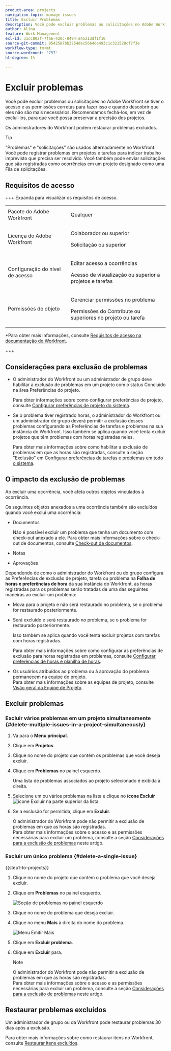 ```yaml
---
product-area: projects
navigation-topic: manage-issues
title: Excluir Problemas
description: Você pode excluir problemas ou solicitações no Adobe Workfront se tiver o acesso e as permissões corretas para fazer isso e quando descobrir que eles não são mais necessários. Recomendamos fechá-los, em vez de excluí-los, para que você possa preservar a precisão dos projetos.
author: Alina
feature: Work Management
exl-id: 31cc802f-7fa6-420c-8494-a45313df1f10
source-git-commit: 0542587bb3254dec5664de493c1c321528cf7f3e
workflow-type: tm+mt
source-wordcount: '757'
ht-degree: 1%

---
```


# Excluir problemas

<!--Audited: 08/2025-->

Você pode excluir problemas ou solicitações no Adobe Workfront se tiver o acesso e as permissões corretas para fazer isso e quando descobrir que eles não são mais necessários. Recomendamos fechá-los, em vez de excluí-los, para que você possa preservar a precisão dos projetos.

Os administradores do Workfront podem restaurar problemas excluídos.

>[!TIP]
>
>&quot;Problemas&quot; e &quot;solicitações&quot; são usados alternadamente no Workfront. Você pode registrar problemas em projetos e tarefas para indicar trabalho imprevisto que precisa ser resolvido. Você também pode enviar solicitações que são registradas como ocorrências em um projeto designado como uma Fila de solicitações.

## Requisitos de acesso

+++ Expanda para visualizar os requisitos de acesso. 

<table style="table-layout:auto"> 
 <col> 
 <col> 
 <tbody> 
  <tr> 
   <td role="rowheader">Pacote do Adobe Workfront</td> 
   <td> <p>Qualquer</p> </td> 
  </tr> 
  <tr> 
   <td role="rowheader">Licença do Adobe Workfront</td> 
   <td> <p>Colaborador ou superior</p>
   <p>Solicitação ou superior</p>
 </td> 
  </tr> 
  <tr> 
   <td role="rowheader">Configuração do nível de acesso</td> 
   <td> <p>Editar acesso a ocorrências</p> <p>Acesso de visualização ou superior a projetos e tarefas</p>  </td> 
  </tr> 
  <tr> 
   <td role="rowheader">Permissões de objeto</td> 
   <td> <p>Gerenciar permissões no problema</p> <p>Permissões do Contribute ou superiores no projeto ou tarefa</p> </td> 
  </tr> 
 </tbody> 
</table>

*Para obter mais informações, consulte [Requisitos de acesso na documentação do Workfront](/help/quicksilver/administration-and-setup/add-users/access-levels-and-object-permissions/access-level-requirements-in-documentation.md).

+++

## Considerações para exclusão de problemas

* O administrador do Workfront ou um administrador de grupo deve habilitar a exclusão de problemas em um projeto com o status Concluído na área Preferências do projeto.

  Para obter informações sobre como configurar preferências de projeto, consulte [Configurar preferências de projeto do sistema](../../../administration-and-setup/set-up-workfront/configure-system-defaults/set-project-preferences.md).

* Se o problema tiver registrado horas, o administrador do Workfront ou um administrador de grupo deverá permitir a exclusão desses problemas configurando as Preferências de tarefas e problemas na sua instância do Workfront. Isso também se aplica quando você tenta excluir projetos que têm problemas com horas registradas neles.

  Para obter mais informações sobre como habilitar a exclusão de problemas em que as horas são registradas, consulte a seção &quot;Exclusão&quot; em [Configurar preferências de tarefas e problemas em todo o sistema](../../../administration-and-setup/set-up-workfront/configure-system-defaults/set-task-issue-preferences.md).


## O impacto da exclusão de problemas

Ao excluir uma ocorrência, você afeta outros objetos vinculados à ocorrência.

Os seguintes objetos anexados a uma ocorrência também são excluídos quando você exclui uma ocorrência:

* Documentos

  Não é possível excluir um problema que tenha um documento com check-out anexado a ele. Para obter mais informações sobre o check-out de documentos, consulte [Check-out de documentos](../../../documents/managing-documents/check-out-documents.md).

* Notas
* Aprovações

Dependendo de como o administrador do Workfront ou do grupo configura as Preferências de exclusão de projeto, tarefa ou problema na **Folha de horas e preferências de hora** da sua instância do Workfront, as horas registradas para os problemas serão tratadas de uma das seguintes maneiras ao excluir um problema:

* Mova para o projeto e não será restaurado no problema, se o problema for restaurado posteriormente.
* Será excluído e será restaurado no problema, se o problema for restaurado posteriormente.

  Isso também se aplica quando você tenta excluir projetos com tarefas com horas registradas.

  <!--
  <MadCap:conditionalText data-mc-conditions="QuicksilverOrClassic.Draft mode">
  <span data-mc-conditions="QuicksilverOrClassic.Quicksilver">(this is not possible in classic)</span>
  </MadCap:conditionalText>
  -->

  Para obter mais informações sobre como configurar as preferências de exclusão para horas registradas em problemas, consulte [Configurar preferências de horas e planilha de horas](../../../administration-and-setup/set-up-workfront/configure-timesheets-schedules/timesheet-and-hour-preferences.md).

* Os usuários atribuídos ao problema ou à aprovação do problema permanecem na equipe do projeto.\
  Para obter mais informações sobre as equipes de projeto, consulte [Visão geral da Equipe de Projeto](../../../manage-work/projects/planning-a-project/project-team-overview.md).

## Excluir problemas

### Excluir vários problemas em um projeto simultaneamente  {#delete-multiple-issues-in-a-project-simultaneously}

1. Vá para o **Menu principal**.
1. Clique em **Projetos**.
1. Clique no nome do projeto que contém os problemas que você deseja excluir.
1. Clique em **Problemas** no painel esquerdo.

   Uma lista de problemas associados ao projeto selecionado é exibida à direita.
1. Selecione um ou vários problemas na lista e clique no **ícone Excluir** ![ícone Excluir](assets/delete.png) na parte superior da lista.

1. Se a exclusão for permitida, clique em **Excluir**.

   O administrador do Workfront pode não permitir a exclusão de problemas em que as horas são registradas.\
   Para obter mais informações sobre o acesso e as permissões necessárias para excluir um problema, consulte a seção [Considerações para a exclusão de problemas](#considerations-for-deleting-issues) neste artigo.

### Excluir um único problema {#delete-a-single-issue}

{{step1-to-projects}}

1. Clique no nome do projeto que contém o problema que você deseja excluir.
1. Clique em **Problemas** no painel esquerdo.

   ![Seção de problemas no painel esquerdo](assets/qs-issues-icon-highlighted-on-project-350x278.png)

1. Clique no nome do problema que deseja excluir.
1. Clique no menu **Mais** à direita do nome do problema.

   ![Menu Emitir Mais](assets/qs-issue-more-menu-highlighted-350x469.png)

1. Clique em **Excluir problema**.
1. Clique em **Excluir** para.

   >[!NOTE]
   >
   >  O administrador do Workfront pode não permitir a exclusão de problemas em que as horas são registradas.\
   >  Para obter mais informações sobre o acesso e as permissões necessárias para excluir um problema, consulte a seção [Considerações para a exclusão de problemas](#considerations-for-deleting-issues) neste artigo.

## Restaurar problemas excluídos

Um administrador de grupo ou da Workfront pode restaurar problemas 30 dias após a exclusão.

Para obter mais informações sobre como restaurar itens no Workfront, consulte [Restaurar itens excluídos](../../../administration-and-setup/manage-workfront/manage-deleted-items/restore-deleted-items.md).
